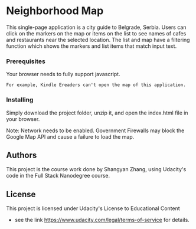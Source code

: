 # Neighborhood Map

This single-page application is a city guide to Belgrade, Serbia.
Users can click on the markers on the map or items on the list to
see names of cafes and restaurants near the selected location.
The list and map have a filtering function which shows the markers 
and list items that match input text.

### Prerequisites

Your browser needs to fully support javascript.

```
For example, Kindle Ereaders can't open the map of this application.
```

### Installing

Simply download the project folder, unzip it, and open the index.html
file in your browser. 

Note: Network needs to be enabled. Government Firewalls
may block the Google Map API and cause a failure to load the map.

## Authors

This project is the course work done by Shangyan Zhang, using Udacity's
code in the Full Stack Nanodegree course.

## License

This project is licensed under Udacity's License to Educational Content 
- see the link https://www.udacity.com/legal/terms-of-service for details.


